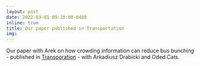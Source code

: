 ```yaml
---
layout: post
date: 2022-03-01 09:10:00-0400
inline: true
title: Our paper published in Transportation
img:
---
```

Our paper with Arek on how crowding information can reduce bus bunching - published in [Transporation](https://doi.org/10.1007/s11116-022-10270-3) - with Arkadiusz Drabicki and Oded Cats. 
